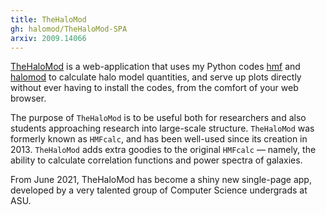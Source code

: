 ```yaml
---
title: TheHaloMod
gh: halomod/TheHaloMod-SPA
arxiv: 2009.14066
---
```


<a href="https://thehalomod.app">TheHaloMod</a> is a web-application that uses my Python codes <a href="https://gitub.com/halomod/hmf">hmf</a> and 
<a href="https://github.com/halomod/halomod">halomod</a> to 
calculate halo model quantities, and serve up plots directly without ever having to 
install the codes, from the comfort of your web browser.

The purpose of `TheHaloMod` is to be useful both for researchers and also students approaching
 research into large-scale structure. `TheHaloMod` was formerly known as `HMFcalc`, 
and has been well-used since its creation in 2013. `TheHaloMod` adds extra goodies to 
the original `HMFcalc` — namely, the ability to calculate correlation functions and 
power spectra of galaxies.

From June 2021, TheHaloMod has become a shiny new single-page app, developed by a very
talented group of Computer Science undergrads at ASU.
